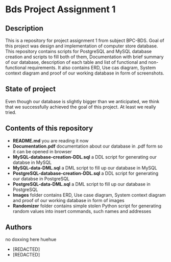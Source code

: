 # Bds Project Assignment 1


## Description
This is a repository for project assignment 1 from subject BPC-BDS. Goal of this project was design and implementation of computer store database. This repository contains scripts for PostgreSQL and MySQL database creation and scripts to fill both of them, Documentation with brief summary of our database, description of each table and list of functional and non-functional requirements. It also contains ERD, Use cas diagram, System context diagram and proof of our working database in form of screenshots.

## State of project 
Even though our database is slightly bigger than we anticipated, we think that we successfully achieved the goal of this project. At least we really tried.

## Contents of this repository
- **README.md** you are reading it now
- **Documentation.pdf** documentation about our database in .pdf form so it can be opened in browser
- **MySQL-database-creation-DDL.sql** a DDL script for generating our databse in MySQL 
- **MySQL-data-DML.sql** a DML script to fill up our database in MySQL
- **PostgreSQL-database-creation-DDL.sql** a DDL script for generating our databse in PostgreSQL
- **PostgreSQL-data-DML.sql** a DML script to fill up our database in PostgreSQL
- **Images** folder contains ERD, Use case diagram, System context diagram and proof of our working database in form of images
- **Randomizer** folder contains simple stolen Python script for generating random values into insert commands, such names and addresses

## Authors
no doxxing here huehue
- [REDACTED]
- [REDACTED]

